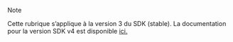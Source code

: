 > [!NOTE] 
> Cette rubrique s’applique à la version 3 du SDK (stable). La documentation pour la version SDK v4 est disponible [ici.](https://docs.microsoft.com/en-us/azure/bot-service/?view=azure-bot-service-4.0)
